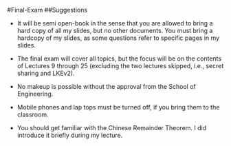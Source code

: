 #Final-Exam
##Suggestions
- It will be semi open-book in the sense that you are allowed to bring a
hard copy of all my slides, but no other documents. You must bring a
hardcopy of my slides, as some questions refer to specific pages in my
slides.

- The final exam will cover all topics, but the focus will be on the
contents of Lectures 9 through 25 (excluding the two lectures skipped,
i.e., secret sharing and LKEv2).

- No makeup is possible without the approval from the School of Engineering.

- Mobile phones and lap tops must be turned off, if you bring them to the
classroom.

- You should get familiar with the Chinese Remainder Theorem.
I did introduce it briefly during my lecture.
